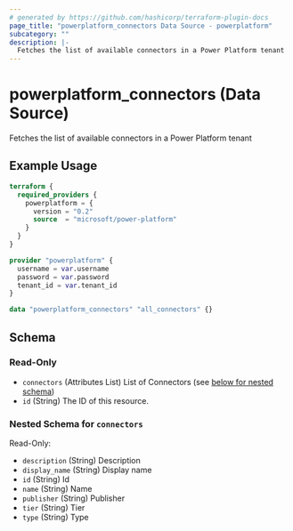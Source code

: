 ```yaml
---
# generated by https://github.com/hashicorp/terraform-plugin-docs
page_title: "powerplatform_connectors Data Source - powerplatform"
subcategory: ""
description: |-
  Fetches the list of available connectors in a Power Platform tenant
---
```


# powerplatform_connectors (Data Source)

Fetches the list of available connectors in a Power Platform tenant

## Example Usage

```terraform
terraform {
  required_providers {
    powerplatform = {
      version = "0.2"
      source  = "microsoft/power-platform"
    }
  }
}

provider "powerplatform" {
  username = var.username
  password = var.password
  tenant_id = var.tenant_id
}

data "powerplatform_connectors" "all_connectors" {}
```

<!-- schema generated by tfplugindocs -->
## Schema

### Read-Only

- `connectors` (Attributes List) List of Connectors (see [below for nested schema](#nestedatt--connectors))
- `id` (String) The ID of this resource.

<a id="nestedatt--connectors"></a>

### Nested Schema for `connectors`

Read-Only:

- `description` (String) Description
- `display_name` (String) Display name
- `id` (String) Id
- `name` (String) Name
- `publisher` (String) Publisher
- `tier` (String) Tier
- `type` (String) Type
